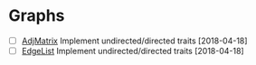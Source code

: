# Graphs

- [ ] [AdjMatrix](./src/graphs/adj_matrix.rs) Implement undirected/directed traits [2018-04-18]
- [ ] [EdgeList](./src/graphs/edge_list.rs) Implement undirected/directed traits [2018-04-18]
